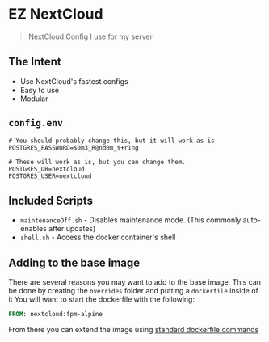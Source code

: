 # EZ NextCloud

> NextCloud Config I use for my server

## The Intent

- Use NextCloud's fastest configs
- Easy to use
- Modular

## `config.env`

```env
# You should probably change this, but it will work as-is
POSTGRES_PASSWORD=$0m3_R@nd0m_$+r1ng

# These will work as is, but you can change them.
POSTGRES_DB=nextcloud
POSTGRES_USER=nextcloud
```

## Included Scripts

- `maintenanceOff.sh` - Disables maintenance mode. (This commonly auto-enables after updates)
- `shell.sh` - Access the docker container's shell

## Adding to the base image

There are several reasons you may want to add to the base image. This can be done by creating the `overrides` folder and putting a `dockerfile` inside of it
You will want to start the dockerfile with the following:

```dockerfile
FROM: nextcloud:fpm-alpine
```

From there you can extend the image using [standard dockerfile commands](https://docs.docker.com/engine/reference/builder/)
